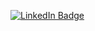 [![LinkedIn Badge](https://img.shields.io/badge/-Mateus%20Macedo-03a9F4?style=flat-square&logo=LinkedIn&logoColor=white&link=https://www.linkedin.com/in/mateusesm/)](https://www.linkedin.com/in/mateusesm/)




